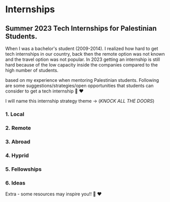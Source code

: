 # Internships
## Summer 2023 Tech Internships for Palestinian Students.

When I was a bachelor's student (2009-2014). I realized how hard to get tech internships in our country, back then the remote option was not known and the travel option was not popular. In 2023 getting an internship is still hard because of the low capacity inside the companies compared to the high number of students. 

based on my experience when mentoring Palestinian students. Following are some suggestions/strategies/open opportunities that students can consider to get a tech internship 🤗 ❤️

I will name this internship strategy theme -> 
(*KNOCK ALL THE DOORS*)


### 1. Local 

### 2. Remote 

### 3. Abroad 

### 4. Hyprid 

### 5. Fellowships 

### 6. Ideas 


Extra - some resources may inspire you!! 🤗 ❤️
